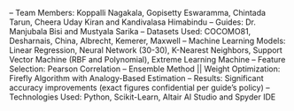 – Team Members: Koppalli Nagakala, Gopisetty Eswaramma, Chintada Tarun, Cheera Uday Kiran and Kandivalasa Himabindu
– Guides: Dr. Manjubala Bisi and Mustyala Sarika
– Datasets Used: COCOMO81, Desharnais, China, Albrecht, Kemerer, Maxwell
– Machine Learning Models: Linear Regression, Neural Network (30-30), K-Nearest Neighbors, Support Vector Machine (RBF and Polynomial), Extreme Learning Machine
– Feature Selection: Pearson Correlation
– Ensemble Method || Weight Optimization: Firefly Algorithm with Analogy-Based Estimation
– Results: Significant accuracy improvements (exact figures confidential per guide’s policy)
– Technologies Used: Python, Scikit-Learn, Altair AI Studio and Spyder IDE
